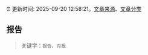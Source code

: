 :alarm_clock: 更新时间: 2025-09-20 12:58:21。[文章来源](/README.md)、[文章分类](/TAGS.md)

## 报告


> 关键字：`报告`、`月报`



